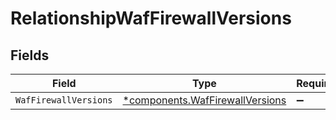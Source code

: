 # RelationshipWafFirewallVersions


## Fields

| Field                                                                         | Type                                                                          | Required                                                                      | Description                                                                   |
| ----------------------------------------------------------------------------- | ----------------------------------------------------------------------------- | ----------------------------------------------------------------------------- | ----------------------------------------------------------------------------- |
| `WafFirewallVersions`                                                         | [*components.WafFirewallVersions](../../models/shared/waffirewallversions.md) | :heavy_minus_sign:                                                            | N/A                                                                           |